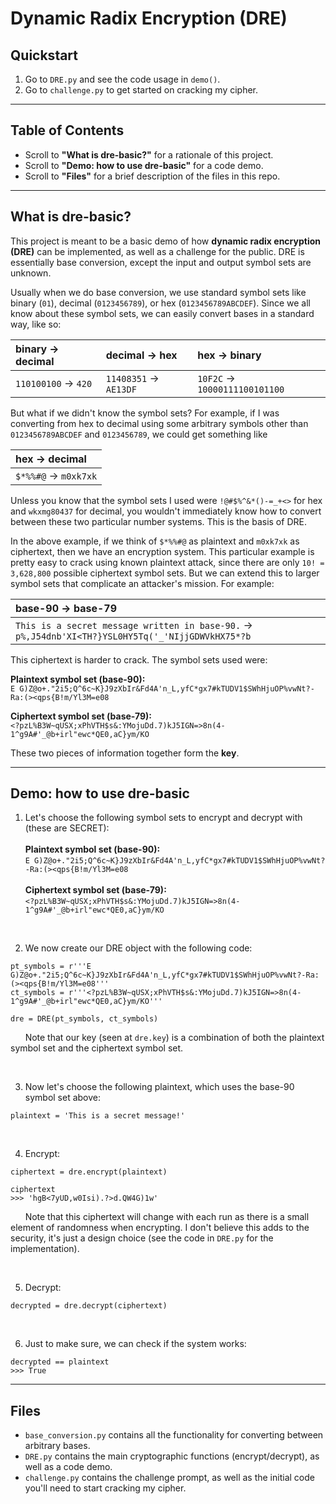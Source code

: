 # Dynamic Radix Encryption (DRE)



## Quickstart
1. Go to `DRE.py` and see the code usage in `demo()`.<br>
2. Go to `challenge.py` to get started on cracking my cipher.

<hr>

## Table of Contents

* Scroll to **"What is dre-basic?"** for a rationale of this project.
* Scroll to **"Demo: how to use dre-basic"** for a code demo.
* Scroll to **"Files"** for a brief description of the files in this repo.

<hr>

## What is dre-basic?

This project is meant to be a basic demo of how **dynamic radix encryption (DRE)** can be implemented, as well as a challenge for the public. DRE is essentially base conversion, except the input and output symbol sets are unknown.

Usually when we do base conversion, we use standard symbol sets like binary (`01`), decimal (`0123456789`), or hex (`0123456789ABCDEF`). Since we all know about these symbol sets, we can easily convert bases in a standard way, like so:

| binary &rarr; decimal     | decimal &rarr; hex         | hex &rarr; binary                  |
|:--------------------------|:---------------------------|:-----------------------------------|
| `110100100` &rarr; `420`  | `11408351` &rarr; `AE13DF` | `10F2C` &rarr; `10000111100101100` |

But what if we didn't know the symbol sets? For example, if I was converting from hex to decimal using some arbitrary symbols other than `0123456789ABCDEF` and `0123456789`, we could get something like

| hex &rarr; decimal        |
|:--------------------------|
| `$*%%#@` &rarr; `m0xk7xk` |

Unless you know that the symbol sets I used were `!@#$%^&*()-=_+<>` for hex and `wkxmg80437` for decimal, you wouldn't immediately know how to convert between these two particular number systems. This is the basis of DRE.

In the above example, if we think of `$*%%#@` as plaintext and `m0xk7xk` as ciphertext, then we have an encryption system. This particular example is pretty easy to crack using known plaintext attack, since there are only `10! = 3,628,800` possible ciphertext symbol sets. But we can extend this to larger symbol sets that complicate an attacker's mission. For example:

| base-90 &rarr; base-79                                                                                 |
|:-------------------------------------------------------------------------------------------------------|
| `This is a secret message written in base-90.` &rarr; `p%,J54dnb'XI<TH?}YSL0HY5Tq('_'NIjjGDWVkHX75*?b` |

This ciphertext is harder to crack. The symbol sets used were:

**Plaintext symbol set (base-90):**<br>`E G)Z@o+."2i5;Q^6c~K}J9zXbIr&Fd4A'n_L,yfC*gx7#kTUDV1$SWhHjuOP%vwNt?-Ra:(><qps{B!m/Yl3M=e08`

**Ciphertext symbol set (base-79):**<br>`<?pzL%B3W~qUSX;xPhVTH$s&:YMojuDd.7)kJ5IGN=>8n(4-1^g9A#'_@b+irl"ewc*QE0,aC}ym/KO`

These two pieces of information together form the **key**.

<hr>

## Demo: how to use dre-basic

1. Let's choose the following symbol sets to encrypt and decrypt with (these are SECRET):<br><br>
	**Plaintext symbol set (base-90):**<br>`E G)Z@o+."2i5;Q^6c~K}J9zXbIr&Fd4A'n_L,yfC*gx7#kTUDV1$SWhHjuOP%vwNt?-Ra:(><qps{B!m/Yl3M=e08`<br><br>
	**Ciphertext symbol set (base-79):**<br>`<?pzL%B3W~qUSX;xPhVTH$s&:YMojuDd.7)kJ5IGN=>8n(4-1^g9A#'_@b+irl"ewc*QE0,aC}ym/KO`

<br>

2. We now create our DRE object with the following code:
```
pt_symbols = r'''E G)Z@o+."2i5;Q^6c~K}J9zXbIr&Fd4A'n_L,yfC*gx7#kTUDV1$SWhHjuOP%vwNt?-Ra:(><qps{B!m/Yl3M=e08'''
ct_symbols = r'''<?pzL%B3W~qUSX;xPhVTH$s&:YMojuDd.7)kJ5IGN=>8n(4-1^g9A#'_@b+irl"ewc*QE0,aC}ym/KO'''

dre = DRE(pt_symbols, ct_symbols)
```
&nbsp;&nbsp;&nbsp;&nbsp;&nbsp;&nbsp;Note that our key (seen at `dre.key`) is a combination of both the plaintext symbol set and the ciphertext symbol set.<br>

<br>

3. Now let's choose the following plaintext, which uses the base-90 symbol set above:
```
plaintext = 'This is a secret message!'
```

<br>

4. Encrypt:
```
ciphertext = dre.encrypt(plaintext)

ciphertext
>>> 'hgB<7yUD,w0Isi).?>d.QW4G)1w'
```
&nbsp;&nbsp;&nbsp;&nbsp;&nbsp;&nbsp;Note that this ciphertext will change with each run as there is a small element of randomness when encrypting. I don't believe this adds to the security, it's just a design choice (see the code in `DRE.py` for the implementation).

<br>

5. Decrypt:
```
decrypted = dre.decrypt(ciphertext)
```

<br>

6. Just to make sure, we can check if the system works:
```
decrypted == plaintext
>>> True
```

<hr>

## Files

* `base_conversion.py` contains all the functionality for converting between arbitrary bases.<br>
* `DRE.py` contains the main cryptographic functions (encrypt/decrypt), as well as a code demo.
* `challenge.py` contains the challenge prompt, as well as the initial code you'll need to start cracking my cipher.
